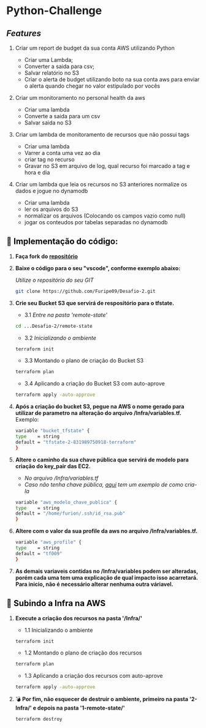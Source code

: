 # Python-Challenge

## _Features_
1.  Criar um report de budget da sua conta AWS utilizando Python
      -  Criar uma Lambda;
      -  Converter a saida para csv;
      -  Salvar relatório no S3
      -  Criar o alerta de budget utilizando boto na sua conta aws para enviar o alerta quando chegar no valor estipulado por vocês

2.  Criar um monitoramento no personal health da aws
      -  Criar uma lambda
      -  Converte a saida para um csv
      -  Salvar  saida no S3

3.  Criar um lambda de monitoramento de recursos que não possui tags
      -  Criar uma lambda
      -  Varrer a conta uma vez ao dia
      -  criar tag no recurso
      -  Gravar no S3 em arquivo de log, qual recurso foi marcado a tag e hora e dia

4.  Criar um lambda que leia os recursos no S3 anteriores normalize os dados e jogue no dynamodb
      -  Criar uma lambda
      -  ler os arquivos do S3
      -  normalizar os arquivos (Colocando os campos vazio como null)
      -  jogar os conteudos  por tabelas separadas no dynamodb

## :wrench: <span style="color:black"><b> Implementação do código: </b> </span>    

1. **Faça fork do [repositório](https://github.com/Furipe09/Desafio-2.git)**

2. **Baixe o código para o seu "vscode", conforme exemplo abaixo:**
   
   *Utilize o repositório do seu GIT*
    ```sh
    git clone https://github.com/Furipe09/Desafio-2.git
    ```
    
3.  **Crie seu Bucket S3 que servirá de respositório para o tfstate.**
    - 3.1 *Entre na pasta 'remote-state'*
    ```sh
    cd ...Desafio-2/remote-state
    ```
    - 3.2 *Inicializando o ambiente*
    ```sh
    terraform init
    ```
    - 3.3  Montando o plano de criação do Bucket S3
    ```sh
    terraform plan
    ```
    - 3.4 Aplicando a criação do Bucket S3 com auto-aprove
    ```sh
    terraform apply -auto-approve
    ```
    
4.  **Após a criação do bucket S3, pegue na AWS o nome gerado para utilizar de parametro na alteração do arquivo /Infra/variables.tf.** 
  Exemplo:

    ```sh
    variable "bucket_tfstate" {
    type    = string
    default = "tfstate-2-831989750918-terraform"
    } 
    ```
5. **Altere o caminho da sua chave pública  que servirá de modelo para criação do key_pair das EC2.** 
   - *No arquivo /Infra/variables.tf*
   - *Caso não tenha chave pública, [aqui](https://www.spiritsec.com/2019/06/04/como-gerar-e-usar-chaves-ssh-no-linux/) tem um exemplo de como cria-la*
    ```sh
    variable "aws_modelo_chave_publica" {
    type    = string
    default = "/home/furion/.ssh/id_rsa.pub"
    }
    ```
6. **Altere com o valor da sua profile da aws no arquivo /Infra/variables.tf.** 
   
    ```sh
    variable "aws_profile" {
    type    = string
    default = "tf009"
    }
    ```

7. **As demais variaveis contidas no /Infra/variables podem ser alteradas, porém cada uma tem uma explicação de qual impacto isso acarretará. Para inicio, não é necessário alterar nenhuma outra váriavel.**     


## :rocket: <span style="color:black"><b> Subindo a Infra na AWS </b> </span>    


1.  **Execute a criação dos recursos na pasta '/Infra/'**
    - 1.1 Inicializando o ambiente

    ```sh
    terraform init
    ```
    - 1.2  Montando o plano de criação dos recursos
    ```sh
    terraform plan
    ```
    - 1.3 Aplicando a criação dos recursos com auto-aprove
    ```sh
    terraform apply -auto-approve
    ```
2. :bomb: **Por fim, não esquecer de destruir o ambiente, primeiro na pasta '2-Infra/' e depois na pasta '1-remote-state/'**
    ```sh
    terraform destroy
    ```
